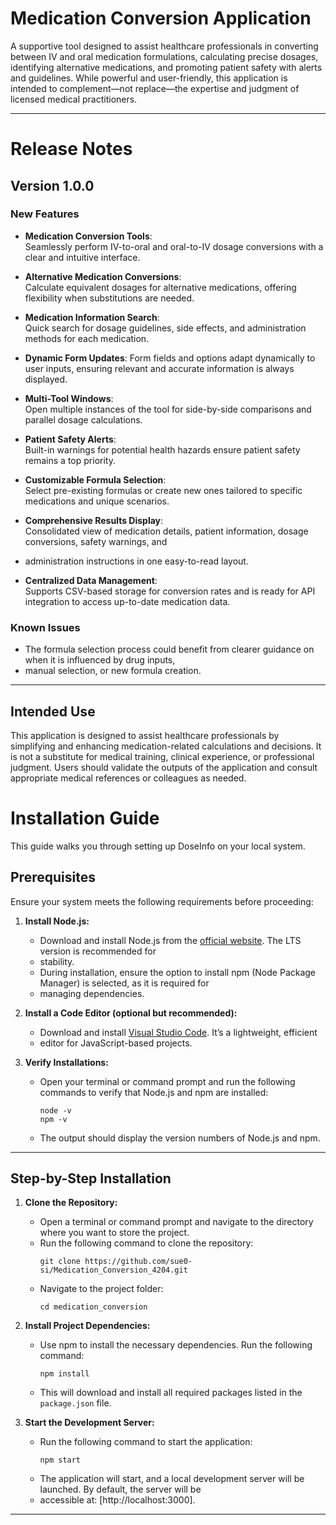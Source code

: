 # Medication Conversion Application

A supportive tool designed to assist healthcare professionals in converting between IV and oral medication
formulations, calculating precise dosages, identifying alternative medications, and promoting patient safety
with alerts and guidelines. While powerful and user-friendly, this application is intended to complement—not
replace—the expertise and judgment of licensed medical practitioners.

---

# Release Notes  

## Version 1.0.0  

### New Features  
- **Medication Conversion Tools**:  
  Seamlessly perform IV-to-oral and oral-to-IV dosage conversions with a clear and intuitive interface.  

- **Alternative Medication Conversions**:  
  Calculate equivalent dosages for alternative medications, offering flexibility when substitutions are needed.

- **Medication Information Search**: <br>
  Quick search for dosage guidelines, side effects, and administration methods for each medication.

- **Dynamic Form Updates**: 
  Form fields and options adapt dynamically to user inputs, ensuring relevant and accurate information is always displayed.  

- **Multi-Tool Windows**:  
  Open multiple instances of the tool for side-by-side comparisons and parallel dosage calculations.  

- **Patient Safety Alerts**:  
  Built-in warnings for potential health hazards ensure patient safety remains a top priority.  

- **Customizable Formula Selection**:  
  Select pre-existing formulas or create new ones tailored to specific medications and unique scenarios.  

- **Comprehensive Results Display**:  
  Consolidated view of medication details, patient information, dosage conversions, safety warnings, and 
- administration instructions in one easy-to-read layout.  

- **Centralized Data Management**:  
  Supports CSV-based storage for conversion rates and is ready for API integration to access up-to-date medication data.  

### Known Issues  
- The formula selection process could benefit from clearer guidance on when it is influenced by drug inputs,
- manual selection, or new formula creation.  

---

## Intended Use  

This application is designed to assist healthcare professionals by simplifying and enhancing medication-related 
calculations and decisions. It is not a substitute for medical training, clinical experience, or professional judgment.
Users should validate the outputs of the application and consult appropriate medical references or colleagues as needed.  


# Installation Guide

This guide walks you through setting up DoseInfo on your local system.

## Prerequisites

Ensure your system meets the following requirements before proceeding:

1. **Install Node.js:**
   - Download and install Node.js from the [official website](https://nodejs.org/). The LTS version is recommended for
   - stability.
   - During installation, ensure the option to install npm (Node Package Manager) is selected, as it is required for 
   - managing dependencies.

2. **Install a Code Editor (optional but recommended):**
   - Download and install [Visual Studio Code](https://code.visualstudio.com/). It’s a lightweight, efficient 
   - editor for JavaScript-based projects.

3. **Verify Installations:**
   - Open your terminal or command prompt and run the following commands to verify that Node.js and npm are installed:
     ```
     node -v
     npm -v
     ```
   - The output should display the version numbers of Node.js and npm.

---

## Step-by-Step Installation

1. **Clone the Repository:**
   - Open a terminal or command prompt and navigate to the directory where you want to store the project.
   - Run the following command to clone the repository:
     ```
     git clone https://github.com/sue0-si/Medication_Conversion_4204.git
     ```
   - Navigate to the project folder:
     ```
     cd medication_conversion
     ```

2. **Install Project Dependencies:**
   - Use npm to install the necessary dependencies. Run the following command:
     ```
     npm install
     ```
   - This will download and install all required packages listed in the `package.json` file.

3. **Start the Development Server:**
   - Run the following command to start the application:
     ```
     npm start
     ```
   - The application will start, and a local development server will be launched. By default, the server will be 
   - accessible at:
     [http://localhost:3000].

---
